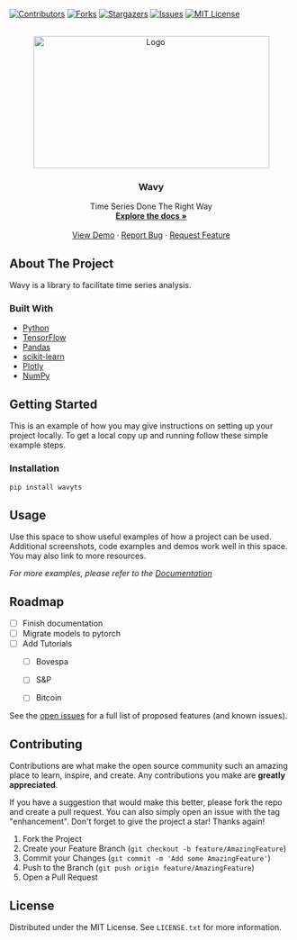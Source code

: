 [![Contributors][contributors-shield]][contributors-url]
[![Forks][forks-shield]][forks-url]
[![Stargazers][stars-shield]][stars-url]
[![Issues][issues-shield]][issues-url]
[![MIT License][license-shield]][license-url]


<!-- PROJECT LOGO -->
<br />
<div align="center">
  <a href="https://github.com/logspace-ai/wavy">
    <img src="https://github.com/logspace-ai/wavy/blob/main/images/logo.png?raw=true" alt="Logo" width="419" height="235">
  </a>

  <h3 align="center">Wavy</h3>

  <p align="center">
    Time Series Done The Right Way
    <br />
    <a href="https://github.com/logspace-ai/wavy"><strong>Explore the docs »</strong></a>
    <br />
    <br />
    <a href="https://github.com/logspace-ai/wavy">View Demo</a>
    ·
    <a href="https://github.com/logspace-ai/wavy/issues">Report Bug</a>
    ·
    <a href="https://github.com/logspace-ai/wavy/issues">Request Feature</a>
  </p>
</div>


<!-- ABOUT THE PROJECT -->
## About The Project

Wavy is a library to facilitate time series analysis.


### Built With

* [Python](https://www.python.org/)
* [TensorFlow](https://www.tensorflow.org/)
* [Pandas](https://pandas.pydata.org/)
* [scikit-learn](https://scikit-learn.org/stable/index.html)
* [Plotly](https://plotly.com/python/)
* [NumPy](https://numpy.org/)


<!-- GETTING STARTED -->
## Getting Started

This is an example of how you may give instructions on setting up your project locally.
To get a local copy up and running follow these simple example steps.


### Installation


```sh
pip install wavyts
```


<!-- USAGE EXAMPLES -->
## Usage

Use this space to show useful examples of how a project can be used. Additional screenshots, code examples and demos work well in this space. You may also link to more resources.

_For more examples, please refer to the [Documentation](https://example.com)_


<!-- ROADMAP -->
## Roadmap

- [ ] Finish documentation
- [ ] Migrate models to pytorch
- [ ] Add Tutorials
    - [ ] Bovespa
    - [ ] S&P
    - [ ] Bitcoin


See the [open issues](https://github.com/logspace-ai/wavy/issues) for a full list of proposed features (and known issues).


<!-- CONTRIBUTING -->
## Contributing

Contributions are what make the open source community such an amazing place to learn, inspire, and create. Any contributions you make are **greatly appreciated**.

If you have a suggestion that would make this better, please fork the repo and create a pull request. You can also simply open an issue with the tag "enhancement".
Don't forget to give the project a star! Thanks again!

1. Fork the Project
2. Create your Feature Branch (`git checkout -b feature/AmazingFeature`)
3. Commit your Changes (`git commit -m 'Add some AmazingFeature'`)
4. Push to the Branch (`git push origin feature/AmazingFeature`)
5. Open a Pull Request


<!-- LICENSE -->
## License

Distributed under the MIT License. See `LICENSE.txt` for more information.


<!-- MARKDOWN LINKS & IMAGES -->
<!-- https://www.markdownguide.org/basic-syntax/#reference-style-links -->
[contributors-shield]: https://img.shields.io/github/contributors/logspace-ai/wavy.svg?style=for-the-badge
[contributors-url]: https://github.com/logspace-ai/wavy/graphs/contributors
[forks-shield]: https://img.shields.io/github/forks/logspace-ai/wavy.svg?style=for-the-badge
[forks-url]: https://github.com/logspace-ai/wavy/network/members
[stars-shield]: https://img.shields.io/github/stars/logspace-ai/wavy.svg?style=for-the-badge
[stars-url]: https://github.com/logspace-ai/wavy/stargazers
[issues-shield]: https://img.shields.io/github/issues/logspace-ai/wavy.svg?style=for-the-badge
[issues-url]: https://github.com/logspace-ai/wavy/issues
[license-shield]: https://img.shields.io/github/license/logspace-ai/wavy.svg?style=for-the-badge
[license-url]: https://github.com/logspace-ai/wavy/blob/main/LICENSE.txt
[product-screenshot]: images/screenshot.png
